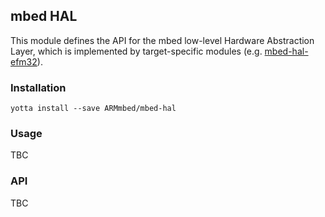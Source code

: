 ## mbed HAL

This module defines the API for the mbed low-level Hardware Abstraction Layer,
which is implemented by target-specific modules (e.g.
[mbed-hal-efm32](https://github.com/ARMmbed/mbed-hal-efm32)).

### Installation
```
yotta install --save ARMmbed/mbed-hal
```

### Usage
TBC


### API
TBC


